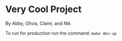 # Very Cool Project

By Abby, Olivia, Claire, and Nik

To run for production run the command: `make dev-up`

